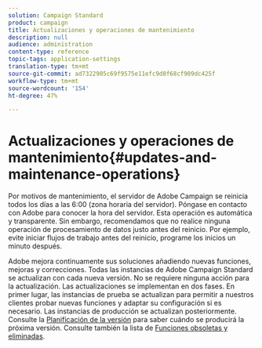 ```yaml
---
solution: Campaign Standard
product: campaign
title: Actualizaciones y operaciones de mantenimiento
description: null
audience: administration
content-type: reference
topic-tags: application-settings
translation-type: tm+mt
source-git-commit: ad7322905c69f9575e11efc9d8f68cf909dc425f
workflow-type: tm+mt
source-wordcount: '154'
ht-degree: 47%

---
```



# Actualizaciones y operaciones de mantenimiento{#updates-and-maintenance-operations}

Por motivos de mantenimiento, el servidor de Adobe Campaign se reinicia todos los días a las 6:00 (zona horaria del servidor). Póngase en contacto con Adobe para conocer la hora del servidor. Esta operación es automática y transparente. Sin embargo, recomendamos que no realice ninguna operación de procesamiento de datos justo antes del reinicio. Por ejemplo, evite iniciar flujos de trabajo antes del reinicio, programe los inicios un minuto después.

Adobe mejora continuamente sus soluciones añadiendo nuevas funciones, mejoras y correcciones. Todas las instancias de Adobe Campaign Standard se actualizan con cada nueva versión. No se requiere ninguna acción para la actualización. Las actualizaciones se implementan en dos fases. En primer lugar, las instancias de prueba se actualizan para permitir a nuestros clientes probar nuevas funciones y adaptar su configuración si es necesario. Las instancias de producción se actualizan posteriormente. Consulte la [Planificación de la versión](https://helpx.adobe.com/es/campaign/kb/acs-release-planning.html) para saber cuándo se producirá la próxima versión. Consulte también la lista de [Funciones obsoletas y eliminadas](../../rn/using/deprecated-features.md).
